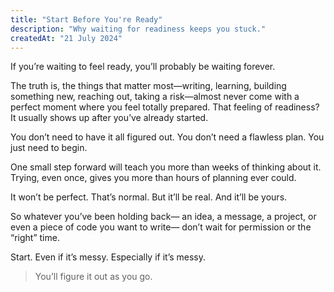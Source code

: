 ```yaml
---
title: "Start Before You're Ready"
description: "Why waiting for readiness keeps you stuck."
createdAt: "21 July 2024"
---
```


If you’re waiting to feel ready, you’ll probably be waiting forever.

The truth is, the things that matter most—writing, learning, building something new, reaching out, taking a risk—almost never come with a perfect moment where you feel totally prepared. That feeling of readiness? It usually shows up after you’ve already started.

You don’t need to have it all figured out.
You don’t need a flawless plan.
You just need to begin.

One small step forward will teach you more than weeks of thinking about it. Trying, even once, gives you more than hours of planning ever could.

It won’t be perfect. That’s normal.
But it’ll be real. And it’ll be yours.

So whatever you’ve been holding back—
an idea, a message, a project, or even a piece of code you want to write—
don’t wait for permission or the “right” time.

Start. Even if it’s messy. Especially if it’s messy.

> You’ll figure it out as you go.
